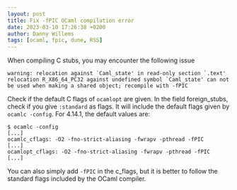 ```yaml
---
layout: post
title: Fix -fPIC OCaml compilation error
date: 2023-03-10 17:26:38 +0200
author: Danny Willems
tags: [ocaml, fpic, dune, RSS]
---
```


When compiling C stubs, you may encounter the following issue

```
warning: relocation against `Caml_state' in read-only section `.text'
relocation R_X86_64_PC32 against undefined symbol `Caml_state' can not be used when making a shared object; recompile with -fPIC
```

Check if the default C flags of `ocamlopt` are given. In the field
foreign_stubs, check if you give `:standard` as flags. It will include the
default flags given by `ocamlc -config`. For 4.14.1, the default values are:

```
$ ocamlc -config
[...]
ocamlc_cflags: -O2 -fno-strict-aliasing -fwrapv -pthread -fPIC
[...]
ocamlopt_cflags: -O2 -fno-strict-aliasing -fwrapv -pthread -fPIC
[...]
```

You can also simply add `-fPIC` in the c_flags, but it is better to follow the
standard flags included by the OCaml compiler.
